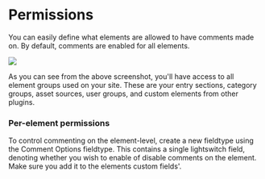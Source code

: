 # Permissions

You can easily define what elements are allowed to have comments made on. By default, comments are enabled for all elements.

![](https://raw.githubusercontent.com/engram-design/Comments/craft-2/screenshots/permissions.png)

As you can see from the above screenshot, you'll have access to all element groups used on your site. These are your entry sections, category groups, asset sources, user groups, and custom elements from other plugins.

### Per-element permissions

To control commenting on the element-level, create a new fieldtype using the Comment Options fieldtype. This contains a single lightswitch field, denoting whether you wish to enable of disable comments on the element. Make sure you add it to the elements custom fields'.